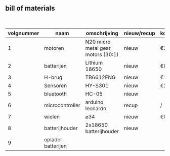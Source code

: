 ## bill of materials
<br />

|volgnummer|naam|omschrijving|nieuw/recup|kostprijs/stuk|aantal|subtotaal|
|----------|----|------------|-----------|---------|------|---------|
|         1|motoren|N20 micro metal gear motors (30:1)|nieuw|€2.64|4|€10.56|
|         2|batterijen|Lithium 18650|nieuw|€8.42|1|€8.42|
|         3|H-brug|TB6612FNG|nieuw|€1.07|2|€2.14|
|         4|Sensoren|HY-S301|nieuw|€2.99|1|€2.99|
|         5|bluetooth|HC-05|nieuw|              |2|         |
|         6|microcontroller|arduino leonardo|recup|/|1|/|
|         7|wielen|⌀34|nieuw|€0.35|2|€0.70|
|         8|batterijhouder|2x18650 batterijhouder|nieuw|              |1|         |
|         9|oplader batterijen|            |           |              |      |         |
